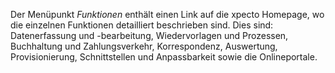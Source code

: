 Der Menüpunkt *Funktionen* enthält einen Link auf die xpecto Homepage, wo die einzelnen Funktionen detailliert beschrieben sind. Dies sind: Datenerfassung und -bearbeitung, Wiedervorlagen und Prozessen, Buchhaltung und Zahlungsverkehr, Korrespondenz, Auswertung, Provisionierung, Schnittstellen und Anpassbarkeit sowie die Onlineportale.